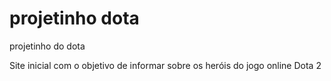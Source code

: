 # projetinho dota

projetinho do dota

Site inicial com o objetivo de informar sobre os heróis do jogo online Dota 2
